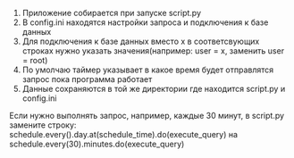 1) Приложение собирается при запуске script.py
2) В config.ini находятся настройки запроса и подключения к базе данных
3) Для подключения к базе данных вместо x в соответсвующих строках нужно указать значения(например: user = x, заменить user = root)
4) По умолчаю таймер указывает в какое время будет отправлятся запрос пока программа работает
5) Данные сохраняются в той же директории где находится script.py и config.ini

Если нужно выполнять запрос, например, каждые 30 минут, в script.py замените строку:
schedule.every().day.at(schedule_time).do(execute_query)
на
schedule.every(30).minutes.do(execute_query)
